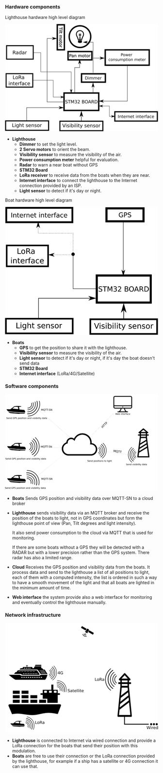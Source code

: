 ### Hardware components

Lighthouse hardware high level diagram

![Lighthouse hardware diagram](resources/images/lighthouse_hardware_component.png)

- **Lighthouse**
  - **Dimmer** to set the light level.
  - **2 Servo motors** to orient the beam.
  - **Visibility sensor** to measure the visibility of the air.
  - **Power consumption meter** helpful for evaluation.
  - **Radar** to warn a near boat without GPS
  - **STM32 Board**
  - **LoRa receiver** to receive data from the boats when they are near.
  - **Internet interface** to connect the lighthouse to the Internet connection provided by an ISP.
  - **Light sensor** to detect if it's day or night.

Boat hardware high level diagram

![Boat hardware diagram](resources/images/boat_hardware_component.png)

- **Boats**
  - **GPS** to get the position to share it with the lighthouse.
  - **Visibility sensor** to measure the visibility of the air.
  - **Light sensor** to detect if it's day or night, if it's day the boat doesn't send data
  - **STM32 Board**
  - **Internet interface** (LoRa/4G/Satellite)

### Software components

![Lighthouse hardware diagram](resources/images/software_architecture.png)

- **Boats** Sends GPS position and visibility data over MQTT-SN to a cloud broker

- **Lighthouse** sends visibility data via an MQTT broker and receive the position of the boats to light, not in GPS coordinates but form the lighthouse point of view (Pan, Tilt degrees and light intensity).

  It also send power consumption to the cloud via MQTT that is used for monitoring.

  If there are some boats without a GPS they will be detected with a RADAR but with a lower precision rather than the GPS system. There radar has also a limited range.

- **Cloud** Receives the GPS position and visibility data from the boats. It process data and send to the lighthouse a list of all positions to light, each of them with a computed intensity, the list is ordered in such a way to have a smooth movement of the light and that all boats are lighted in the minimum amount of time.

- **Web interface** the system provide also a web interface for monitoring and eventually control the lighthouse manually.

### Network infrastructure

![Network infrastructure](resources/images/network_infrastructure.png)

- **Lighthouse** is connected to Internet via wired connection and provide a LoRa connection for the boats that send their position with this modulation.
- **Boats** are free to use their connection or the LoRa connection provided by the lighthouse, for example if a ship has a satellite or 4G connection it can use that.